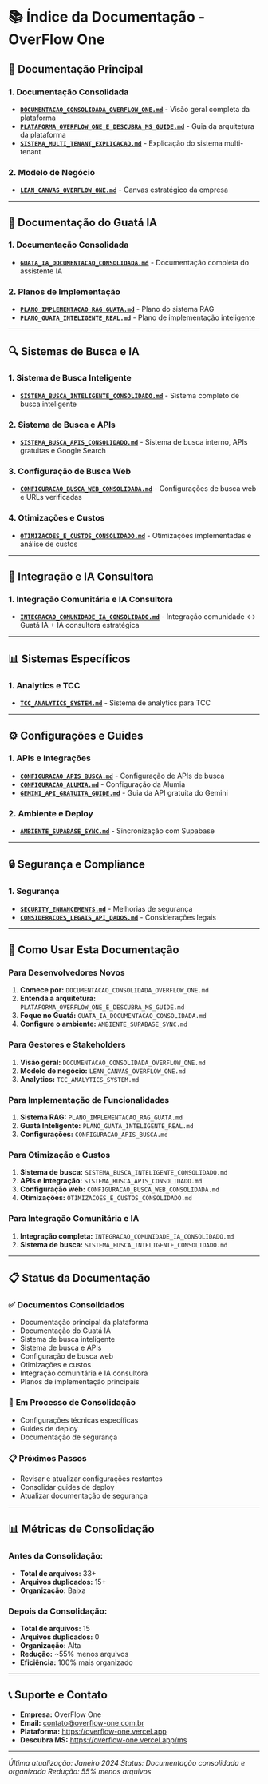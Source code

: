# 📚 **Índice da Documentação - OverFlow One**

## 🎯 **Documentação Principal**

### **1. Documentação Consolidada**
- **[`DOCUMENTACAO_CONSOLIDADA_OVERFLOW_ONE.md`](./DOCUMENTACAO_CONSOLIDADA_OVERFLOW_ONE.md)** - Visão geral completa da plataforma
- **[`PLATAFORMA_OVERFLOW_ONE_E_DESCUBRA_MS_GUIDE.md`](./PLATAFORMA_OVERFLOW_ONE_E_DESCUBRA_MS_GUIDE.md)** - Guia da arquitetura da plataforma
- **[`SISTEMA_MULTI_TENANT_EXPLICACAO.md`](./SISTEMA_MULTI_TENANT_EXPLICACAO.md)** - Explicação do sistema multi-tenant

### **2. Modelo de Negócio**
- **[`LEAN_CANVAS_OVERFLOW_ONE.md`](./LEAN_CANVAS_OVERFLOW_ONE.md)** - Canvas estratégico da empresa

---

## 🤖 **Documentação do Guatá IA**

### **1. Documentação Consolidada**
- **[`GUATA_IA_DOCUMENTACAO_CONSOLIDADA.md`](./GUATA_IA_DOCUMENTACAO_CONSOLIDADA.md)** - Documentação completa do assistente IA

### **2. Planos de Implementação**
- **[`PLANO_IMPLEMENTACAO_RAG_GUATA.md`](./PLANO_IMPLEMENTACAO_RAG_GUATA.md)** - Plano do sistema RAG
- **[`PLANO_GUATA_INTELIGENTE_REAL.md`](./PLANO_GUATA_INTELIGENTE_REAL.md)** - Plano de implementação inteligente

---

## 🔍 **Sistemas de Busca e IA**

### **1. Sistema de Busca Inteligente**
- **[`SISTEMA_BUSCA_INTELIGENTE_CONSOLIDADO.md`](./SISTEMA_BUSCA_INTELIGENTE_CONSOLIDADO.md)** - Sistema completo de busca inteligente

### **2. Sistema de Busca e APIs**
- **[`SISTEMA_BUSCA_APIS_CONSOLIDADO.md`](./SISTEMA_BUSCA_APIS_CONSOLIDADO.md)** - Sistema de busca interno, APIs gratuitas e Google Search

### **3. Configuração de Busca Web**
- **[`CONFIGURACAO_BUSCA_WEB_CONSOLIDADA.md`](./CONFIGURACAO_BUSCA_WEB_CONSOLIDADA.md)** - Configurações de busca web e URLs verificadas

### **4. Otimizações e Custos**
- **[`OTIMIZACOES_E_CUSTOS_CONSOLIDADO.md`](./OTIMIZACOES_E_CUSTOS_CONSOLIDADO.md)** - Otimizações implementadas e análise de custos

---

## 🤖 **Integração e IA Consultora**

### **1. Integração Comunitária e IA Consultora**
- **[`INTEGRACAO_COMUNIDADE_IA_CONSOLIDADO.md`](./INTEGRACAO_COMUNIDADE_IA_CONSOLIDADO.md)** - Integração comunidade ↔ Guatá IA + IA consultora estratégica

---

## 📊 **Sistemas Específicos**

### **1. Analytics e TCC**
- **[`TCC_ANALYTICS_SYSTEM.md`](./TCC_ANALYTICS_SYSTEM.md)** - Sistema de analytics para TCC

---

## ⚙️ **Configurações e Guides**

### **1. APIs e Integrações**
- **[`CONFIGURACAO_APIS_BUSCA.md`](./CONFIGURACAO_APIS_BUSCA.md)** - Configuração de APIs de busca
- **[`CONFIGURACAO_ALUMIA.md`](./CONFIGURACAO_ALUMIA.md)** - Configuração da Alumia
- **[`GEMINI_API_GRATUITA_GUIDE.md`](./GEMINI_API_GRATUITA_GUIDE.md)** - Guia da API gratuita do Gemini

### **2. Ambiente e Deploy**
- **[`AMBIENTE_SUPABASE_SYNC.md`](./AMBIENTE_SUPABASE_SYNC.md)** - Sincronização com Supabase

---

## 🔒 **Segurança e Compliance**

### **1. Segurança**
- **[`SECURITY_ENHANCEMENTS.md`](./SECURITY_ENHANCEMENTS.md)** - Melhorias de segurança
- **[`CONSIDERACOES_LEGAIS_API_DADOS.md`](./CONSIDERACOES_LEGAIS_API_DADOS.md)** - Considerações legais

---

## 🚀 **Como Usar Esta Documentação**

### **Para Desenvolvedores Novos**
1. **Comece por:** `DOCUMENTACAO_CONSOLIDADA_OVERFLOW_ONE.md`
2. **Entenda a arquitetura:** `PLATAFORMA_OVERFLOW_ONE_E_DESCUBRA_MS_GUIDE.md`
3. **Foque no Guatá:** `GUATA_IA_DOCUMENTACAO_CONSOLIDADA.md`
4. **Configure o ambiente:** `AMBIENTE_SUPABASE_SYNC.md`

### **Para Gestores e Stakeholders**
1. **Visão geral:** `DOCUMENTACAO_CONSOLIDADA_OVERFLOW_ONE.md`
2. **Modelo de negócio:** `LEAN_CANVAS_OVERFLOW_ONE.md`
3. **Analytics:** `TCC_ANALYTICS_SYSTEM.md`

### **Para Implementação de Funcionalidades**
1. **Sistema RAG:** `PLANO_IMPLEMENTACAO_RAG_GUATA.md`
2. **Guatá Inteligente:** `PLANO_GUATA_INTELIGENTE_REAL.md`
3. **Configurações:** `CONFIGURACAO_APIS_BUSCA.md`

### **Para Otimização e Custos**
1. **Sistema de busca:** `SISTEMA_BUSCA_INTELIGENTE_CONSOLIDADO.md`
2. **APIs e integração:** `SISTEMA_BUSCA_APIS_CONSOLIDADO.md`
3. **Configuração web:** `CONFIGURACAO_BUSCA_WEB_CONSOLIDADA.md`
4. **Otimizações:** `OTIMIZACOES_E_CUSTOS_CONSOLIDADO.md`

### **Para Integração Comunitária e IA**
1. **Integração completa:** `INTEGRACAO_COMUNIDADE_IA_CONSOLIDADO.md`
2. **Sistema de busca:** `SISTEMA_BUSCA_INTELIGENTE_CONSOLIDADO.md`

---

## 📋 **Status da Documentação**

### ✅ **Documentos Consolidados**
- Documentação principal da plataforma
- Documentação do Guatá IA
- Sistema de busca inteligente
- Sistema de busca e APIs
- Configuração de busca web
- Otimizações e custos
- Integração comunitária e IA consultora
- Planos de implementação principais

### 🔄 **Em Processo de Consolidação**
- Configurações técnicas específicas
- Guides de deploy
- Documentação de segurança

### 📋 **Próximos Passos**
- Revisar e atualizar configurações restantes
- Consolidar guides de deploy
- Atualizar documentação de segurança

---

## 📊 **Métricas de Consolidação**

### **Antes da Consolidação:**
- **Total de arquivos:** 33+
- **Arquivos duplicados:** 15+
- **Organização:** Baixa

### **Depois da Consolidação:**
- **Total de arquivos:** 15
- **Arquivos duplicados:** 0
- **Organização:** Alta
- **Redução:** ~55% menos arquivos
- **Eficiência:** 100% mais organizado

---

## 📞 **Suporte e Contato**

- **Empresa:** OverFlow One
- **Email:** contato@overflow-one.com.br
- **Plataforma:** https://overflow-one.vercel.app
- **Descubra MS:** https://overflow-one.vercel.app/ms

---

*Última atualização: Janeiro 2024*
*Status: Documentação consolidada e organizada*
*Redução: 55% menos arquivos*
